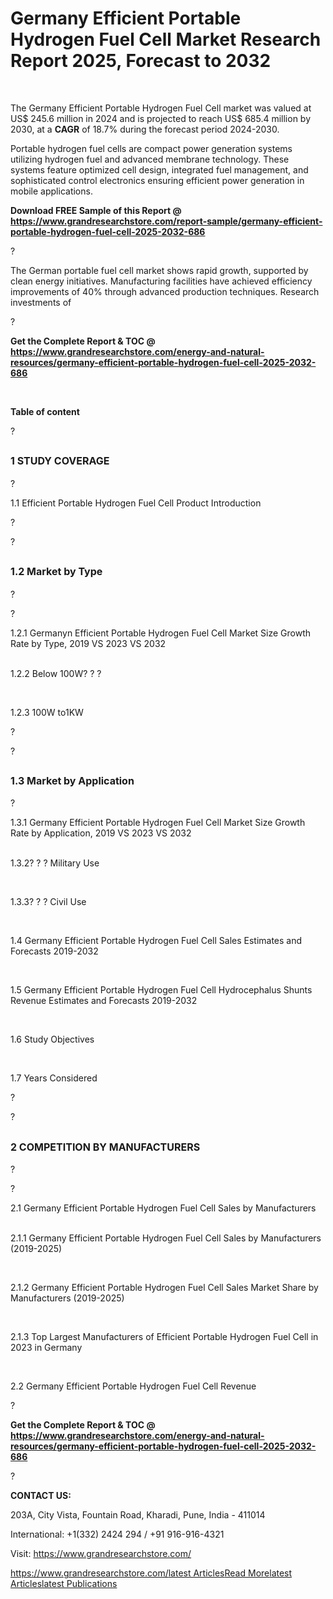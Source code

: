 <h1>Germany Efficient Portable Hydrogen Fuel Cell Market Research Report 2025, Forecast to 2032</h1><br/><p>The Germany Efficient Portable Hydrogen Fuel Cell market was valued at US$ 245.6 million in 2024 and is projected to reach US$ 685.4 million by 2030, at a <strong>CAGR</strong> of 18.7% during the forecast period 2024-2030.</p>
 
 
 
 <p>Portable hydrogen fuel cells are compact power generation systems utilizing hydrogen fuel and advanced membrane technology. These systems feature optimized cell design, integrated fuel management, and sophisticated control electronics ensuring efficient power generation in mobile applications.</p>
 
 
 
 <div><b>Download FREE Sample of this Report @ <a href="https://www.grandresearchstore.com/report-sample/germany-efficient-portable-hydrogen-fuel-cell-2025-2032-686">https://www.grandresearchstore.com/report-sample/germany-efficient-portable-hydrogen-fuel-cell-2025-2032-686</a></b></div>
 
 
 
 <p>? </p>
 
 
 
 <p>The German portable fuel cell market shows rapid growth, supported by clean energy initiatives. Manufacturing facilities have achieved efficiency improvements of 40% through advanced production techniques. Research investments of</p>
 
 
 
 <p>? </p>
 
 
 
 <div><b>Get the Complete Report & TOC @ <a href="https://www.grandresearchstore.com/energy-and-natural-resources/germany-efficient-portable-hydrogen-fuel-cell-2025-2032-686">https://www.grandresearchstore.com/energy-and-natural-resources/germany-efficient-portable-hydrogen-fuel-cell-2025-2032-686</a></b></div>
 
 
 
 <p><br />
 
 <b>Table of content</b></p>
 
 
 
 <p>? </p>
 
 
 
 <h2><span style="font-size:16px"><strong>1 STUDY COVERAGE</strong></span></h2>
 
 
 
 <p>? </p>
 
 
 
 <p>1.1 Efficient Portable Hydrogen Fuel Cell Product Introduction</p>
 
 
 
 <p>? </p>
 
 
 
 <p>? </p>
 
 
 
 <h2><span style="font-size:16px"><strong>1.2 Market by Type</strong></span></h2>
 
 
 
 <p>? </p>
 
 
 
 <p>? </p>
 
 
 
 <p>1.2.1 Germanyn Efficient Portable Hydrogen Fuel Cell Market Size Growth Rate by Type, 2019 VS 2023 VS 2032<br />
 
 <br />
 
 1.2.2 Below 100W? ? ? <br />
 
 <br />
 
 1.2.3 100W to1KW<br />
 
 ? </p>
 
 
 
 <p>? </p>
 
 
 
 <h2><span style="font-size:16px"><strong>1.3 Market by Application</strong></span></h2>
 
 
 
 <p>? </p>
 
 
 
 <p>1.3.1 Germany Efficient Portable Hydrogen Fuel Cell Market Size Growth Rate by Application, 2019 VS 2023 VS 2032<br />
 
 <br />
 
 1.3.2? ? ? Military Use<br />
 
 <br />
 
 1.3.3? ? ? Civil Use<br />
 
 <br />
 
 1.4 Germany Efficient Portable Hydrogen Fuel Cell Sales Estimates and Forecasts 2019-2032<br />
 
 <br />
 
 1.5 Germany Efficient Portable Hydrogen Fuel Cell Hydrocephalus Shunts Revenue Estimates and Forecasts 2019-2032<br />
 
 <br />
 
 1.6 Study Objectives<br />
 
 <br />
 
 1.7 Years Considered</p>
 
 
 
 <p>? </p>
 
 
 
 <p>? </p>
 
 
 
 <h2><span style="font-size:16px"><strong>2 COMPETITION BY MANUFACTURERS</strong></span></h2>
 
 
 
 <p>? </p>
 
 
 
 <p>? </p>
 
 
 
 <p>2.1 Germany Efficient Portable Hydrogen Fuel Cell Sales by Manufacturers<br />
 
 <br />
 
 2.1.1 Germany Efficient Portable Hydrogen Fuel Cell Sales by Manufacturers (2019-2025)<br />
 
 <br />
 
 2.1.2 Germany Efficient Portable Hydrogen Fuel Cell Sales Market Share by Manufacturers (2019-2025)<br />
 
 <br />
 
 2.1.3 Top Largest Manufacturers of Efficient Portable Hydrogen Fuel Cell in 2023 in Germany<br />
 
 <br />
 
 2.2 Germany Efficient Portable Hydrogen Fuel Cell Revenue</p>
 
 
 
 <p>? </p>
 
 
 
 <div><b>Get the Complete Report & TOC @ <a href="https://www.grandresearchstore.com/energy-and-natural-resources/germany-efficient-portable-hydrogen-fuel-cell-2025-2032-686">https://www.grandresearchstore.com/energy-and-natural-resources/germany-efficient-portable-hydrogen-fuel-cell-2025-2032-686</a></b></div>
 
 
 
 <p>? </p>
 
 
 
 <p><b>CONTACT US:</b><br />
 
 203A, City Vista, Fountain Road, Kharadi, Pune, India - 411014<br />
 
 International: +1(332) 2424 294 / +91 916-916-4321<br />
 
 Visit: <a href="https://www.grandresearchstore.com/">https://www.grandresearchstore.com/</a><br />
 
 <a href="https://gyeongbokgung.com">https://www.grandresearchstore.com/</a><a href="https://hallyeomaritime.com">latest Articles</a><a href="https://jingwansa.com">Read More</a><a href="https://nguoiviet.jp/">latest Articles</a><a href="https://www.intelmarketresearch.com/">latest Publications</a></p>